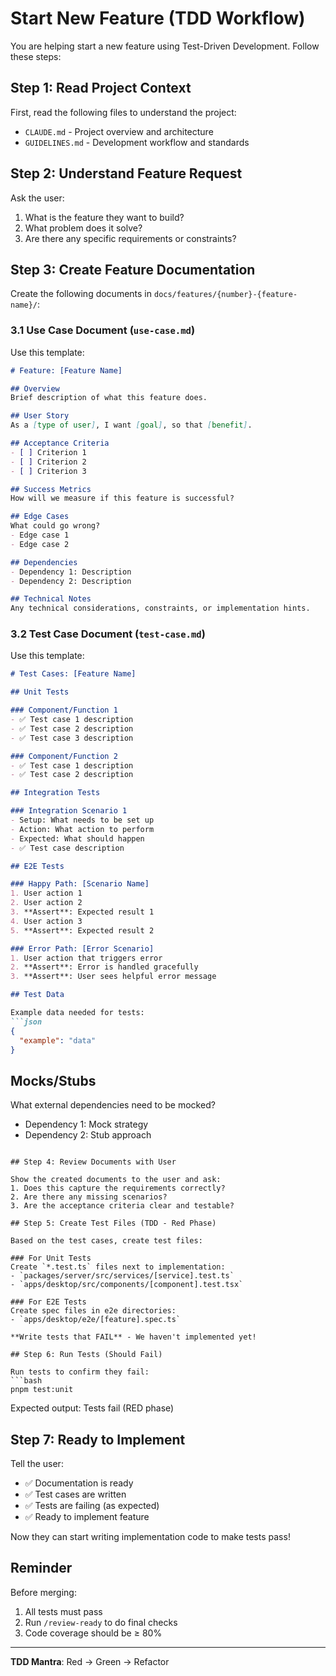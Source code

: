 # Start New Feature (TDD Workflow)

You are helping start a new feature using Test-Driven Development. Follow these steps:

## Step 1: Read Project Context

First, read the following files to understand the project:
- `CLAUDE.md` - Project overview and architecture
- `GUIDELINES.md` - Development workflow and standards

## Step 2: Understand Feature Request

Ask the user:
1. What is the feature they want to build?
2. What problem does it solve?
3. Are there any specific requirements or constraints?

## Step 3: Create Feature Documentation

Create the following documents in `docs/features/{number}-{feature-name}/`:

### 3.1 Use Case Document (`use-case.md`)

Use this template:

```markdown
# Feature: [Feature Name]

## Overview
Brief description of what this feature does.

## User Story
As a [type of user], I want [goal], so that [benefit].

## Acceptance Criteria
- [ ] Criterion 1
- [ ] Criterion 2
- [ ] Criterion 3

## Success Metrics
How will we measure if this feature is successful?

## Edge Cases
What could go wrong?
- Edge case 1
- Edge case 2

## Dependencies
- Dependency 1: Description
- Dependency 2: Description

## Technical Notes
Any technical considerations, constraints, or implementation hints.
```

### 3.2 Test Case Document (`test-case.md`)

Use this template:

```markdown
# Test Cases: [Feature Name]

## Unit Tests

### Component/Function 1
- ✅ Test case 1 description
- ✅ Test case 2 description
- ✅ Test case 3 description

### Component/Function 2
- ✅ Test case 1 description
- ✅ Test case 2 description

## Integration Tests

### Integration Scenario 1
- Setup: What needs to be set up
- Action: What action to perform
- Expected: What should happen
- ✅ Test case description

## E2E Tests

### Happy Path: [Scenario Name]
1. User action 1
2. User action 2
3. **Assert**: Expected result 1
4. User action 3
5. **Assert**: Expected result 2

### Error Path: [Error Scenario]
1. User action that triggers error
2. **Assert**: Error is handled gracefully
3. **Assert**: User sees helpful error message

## Test Data

Example data needed for tests:
```json
{
  "example": "data"
}
```

## Mocks/Stubs

What external dependencies need to be mocked?
- Dependency 1: Mock strategy
- Dependency 2: Stub approach
```

## Step 4: Review Documents with User

Show the created documents to the user and ask:
1. Does this capture the requirements correctly?
2. Are there any missing scenarios?
3. Are the acceptance criteria clear and testable?

## Step 5: Create Test Files (TDD - Red Phase)

Based on the test cases, create test files:

### For Unit Tests
Create `*.test.ts` files next to implementation:
- `packages/server/src/services/[service].test.ts`
- `apps/desktop/src/components/[component].test.tsx`

### For E2E Tests
Create spec files in e2e directories:
- `apps/desktop/e2e/[feature].spec.ts`

**Write tests that FAIL** - We haven't implemented yet!

## Step 6: Run Tests (Should Fail)

Run tests to confirm they fail:
```bash
pnpm test:unit
```

Expected output: Tests fail (RED phase)

## Step 7: Ready to Implement

Tell the user:
- ✅ Documentation is ready
- ✅ Test cases are written
- ✅ Tests are failing (as expected)
- ✅ Ready to implement feature

Now they can start writing implementation code to make tests pass!

## Reminder

Before merging:
1. All tests must pass
2. Run `/review-ready` to do final checks
3. Code coverage should be ≥ 80%

---

**TDD Mantra**: Red → Green → Refactor
